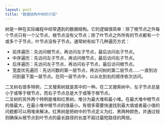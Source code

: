 ```yaml
---
layout: post
title: "数据结构中树的介绍"
---
```

树是一种在实际编程中经常遇到的数据结构。它的逻辑很简单：除了根节点之外每个节点只有一个父节点，根节点没有父节点；除了叶节点之外所有的节点都有一个或多个子节点，叶节点没有子节点。通常树有如下几种遍历方式：  

- 前序遍历：先访问根节点，再访问左子节点，最后访问右子节点。  
- 中序遍历：先访问左子节点，再访问根节点，最后访问右子节点。  
- 后序遍历：先访问左子节点，再访问右子节点，最后访问根节点。  
- 宽度优先遍历：先访问数的第一层节点，再访问树的第二层节点......一直到访问到最下面一层节点。在同一层节点中，以从左到右的顺序依次访问。  

二叉树右很多特例，二叉搜索树就是其中的一种。在二叉搜索树中，左子节点总是小于或等于根节点，而右子节点总是大于或等于根节点。  
二叉树的另外两个特例是堆和红黑树。堆分为最大堆和最小堆。在最大堆中根节点的值最大，在最小堆中根节点的值最小。有很多需要快速找到最大值或者最小值的问题都可以用堆来解决。红黑树是把树中的节点定义为红、黑两种颜色，并通过规则确保从根节点到叶节点的最长路径的长度不超过最短路径的两倍。
